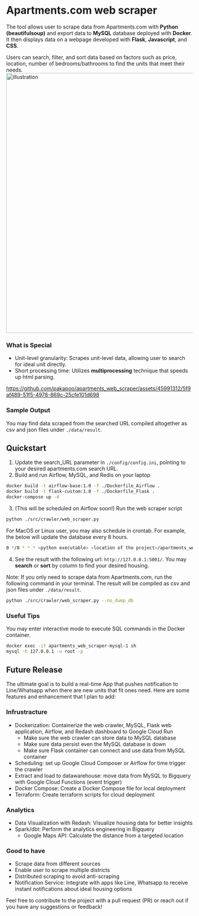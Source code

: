# Apartments.com web scraper
The tool allows user to scrape data from Apartments.com with **Python (beautifulsoup)** and export data to **MySQL** database deployed with **Docker**. It then displays data on a webpage developed with **Flask**, **Javascript**, and **CSS**. <p>
Users can search, filter, and sort data based on factors such as price, location, number of bedrooms/bathrooms to find the units that meet their needs.
<img width="700" alt="illustration" src="https://github.com/pakapoo/apartments_web_scraper/assets/45991312/127875a5-23a3-4fb3-b613-3a1c79e9aed2">

### What is Special
* Unit-level granularity: Scrapes unit-level data, allowing user to search for ideal unit directly.
* Short processing time: Utilizes **multiprocessing** technique that speeds up html parsing.

https://github.com/pakapoo/apartments_web_scraper/assets/45991312/5f9af489-51f5-4978-869c-25cfe101d698



### Sample Output
You may find data scraped from the searched URL compiled altogether as csv and json files under `./data/result`.

## Quickstart
1. Update the search_URL parameter in `./config/config.ini`, pointing to your desired apartments.com search URL.
2. Build and run Airflow, MySQL, and Redis on your laptop
```bash
docker build -t airflow-base:1.0 -f ./Dockerfile_Airflow .
docker build -t flask-custom:1.0 -f ./Dockerfile_Flask .
docker-compose up -d
```
3. (This will be scheduled on Airflow soon!) Run the web scraper script
```bash
python ./src/crawler/web_scraper.py
```
For MacOS or Linux user, you may also schedule in crontab. For example, the below will update the database every 8 hours. <br>
```bash
0 */8 * * * <python executable> <location of the project>/apartments_web_scraper/src/crawler/web_scraper.py
```
4. See the result with the following url: `http://127.0.0.1:5001/`. You may **search** or **sort** by column to find your desired housing.

Note: If you only need to scrape data from Apartments.com, run the following command in your terminal. The result will be compiled as csv and json files under `./data/result`.
```bash
python ./src/crawler/web_scraper.py --no_dump_db
```

### Useful Tips
You may enter interactive mode to execute SQL commands in the Docker container.
```bash
docker exec -it apartments_web_scraper-mysql-1 sh
mysql -h 127.0.0.1 -u root -p
```

## Future Release
The ultimate goal is to build a real-time App that pushes notification to Line/Whatsapp when there are new units that fit ones need. Here are some features and enhancement that I plan to add:
### Infrustracture
* Dockerization: Containerize the web crawler, MySQL, Flask web application, Airflow, and Redash dashboard to Google Cloud Run
    * Make sure the web crawler can store data to MySQL database
    * Make sure data persist even the MySQL database is down
    * Make sure Flask container can connect and use data from MySQL container
* Scheduling: set up Google Cloud Composer or Airflow for time trigger the crawler
* Extract and load to datawarehouse: move data from MySQL to Bigquery with Google Cloud Functions (event trigger)
* Docker Compose: Create a Docker Compose file for local deployment
* Terraform: Create terraform scripts for cloud deployment
### Analytics
* Data Visualization with Redash: Visualize housing data for better insights
* Spark/dbt: Perform the analytics engineering in Bigquery
    * Google Maps API: Calculate the distance from a targeted location
### Good to have
* Scrape data from different sources
* Enable user to scrape multiple districts
* Distributed scraping to avoid anti-scraping
* Notification Service: Integrate with apps like Line, Whatsapp to receive instant notifications about ideal housing options

Feel free to contribute to the project with a pull request (PR) or reach out if you have any suggestions or feedback!
